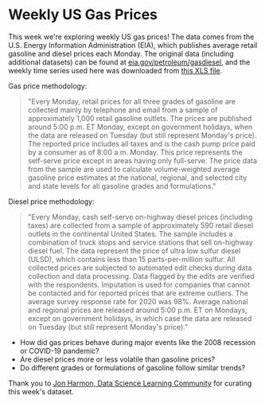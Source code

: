 # Weekly US Gas Prices

This week we're exploring weekly US gas prices! The data comes from the U.S. Energy Information Administration (EIA), which publishes average retail gasoline and diesel prices each Monday. The original data (including additional datasets) can be found at [eia.gov/petroleum/gasdiesel](https://www.eia.gov/petroleum/gasdiesel/), and the weekly time series used here was downloaded from [this XLS file](https://www.eia.gov/dnav/pet/xls/PET_PRI_GND_DCUS_NUS_W.xls).

Gas price methodology:
> "Every Monday, retail prices for all three grades of gasoline are collected mainly by telephone and email from a sample of approximately 1,000 retail gasoline outlets. The prices are published around 5:00 p.m. ET Monday, except on government holidays, when the data are released on Tuesday (but still represent Monday's price). The reported price includes all taxes and is the cash pump price paid by a consumer as of 8:00 a.m. Monday. This price represents the self-serve price except in areas having only full-serve. The price data from the sample are used to calculate volume-weighted average gasoline price estimates at the national, regional, and selected city and state levels for all gasoline grades and formulations."


Diesel price methodology:
> "Every Monday, cash self-serve on-highway diesel prices (including taxes) are collected from a sample of approximately 590 retail diesel outlets in the continental United States. The sample includes a combination of truck stops and service stations that sell on-highway diesel fuel. The data represent the price of ultra low sulfur diesel (ULSD), which contains less than 15 parts-per-million sulfur. All collected prices are subjected to automated edit checks during data collection and data processing. Data flagged by the edits are verified with the respondents. Imputation is used for companies that cannot be contacted and for reported prices that are extreme outliers. The average survey response rate for 2020 was 98%. Average national and regional prices are released around 5:00 p.m. ET on Mondays, except on government holidays, in which case the data are released on Tuesday (but still represent Monday's price)."


- How did gas prices behave during major events like the 2008 recession or COVID-19 pandemic?
- Are diesel prices more or less volatile than gasoline prices?
- Do different grades or formulations of gasoline follow similar trends?

Thank you to [Jon Harmon, Data Science Learning Community](https://github.com/jonthegeek) for curating this week's dataset.
